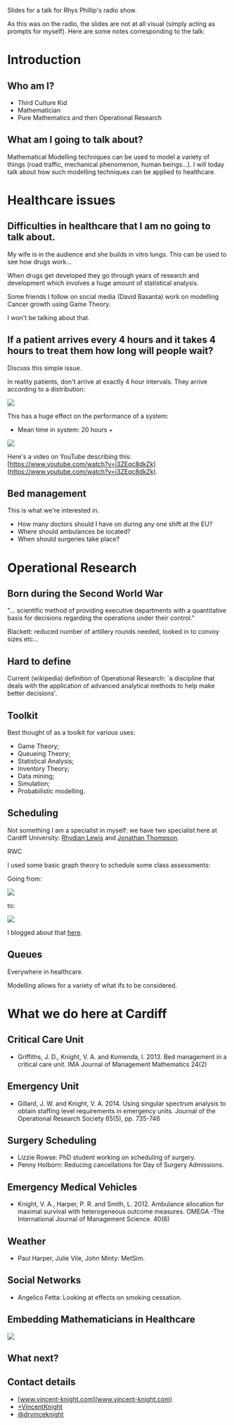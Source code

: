 Slides for a talk for Rhys Phillip's radio show.

As this was on the radio, the slides are not at all visual (simply acting as prompts for myself).
Here are some notes corresponding to the talk:

# Introduction

## Who am I?

- Third Culture Kid
- Mathematician
- Pure Mathematics and then Operational Research

## What am I going to talk about?

Mathematical Modelling techniques can be used to model a variety of things (road traffic, mechanical phenomenon, human beings...).
I will today talk about how such modelling techniques can be applied to healthcare.

# Healthcare issues

## Difficulties in healthcare that I am no going to talk about.

My wife is in the audience and she builds in vitro lungs.
This can be used to see how drugs work...

When drugs get developed they go through years of research and development which involves a huge amount of statistical analysis.

Some friends I follow on social media (David Basanta) work on modelling Cancer growth using Game Theory.

I won't be talking about that.

## If a patient arrives every 4 hours and it takes 4 hours to treat them how long will people wait?

Discuss this simple issue.

In reality patients, don't arrive at exactly 4 hour intervals. They arrive according to a distribution:

![](./Images/exponentialdistribution.png)

This has a huge effect on the performance of a system:

- Mean time in system: 20 hours +

![](./Images/simulation.png)

Here's a video on YouTube describing this: [https://www.youtube.com/watch?v=i3ZEqc8dkZk](https://www.youtube.com/watch?v=i3ZEqc8dkZk).

## Bed management

This is what we're interested in.

- How many doctors should I have on during any one shift at the EU?
- Where should ambulances be located?
- When should surgeries take place?


# Operational Research

## Born during the Second World War

"... scientific method of providing executive departments with a quantitative basis for decisions regarding the operations under their control."

Blackett: reduced number of artillery rounds needed, looked in to convoy sizes etc...

## Hard to define

Current (wikipedia) definition of Operational Research: `a discipline that deals with the application of advanced analytical methods to help make better decisions'.

## Toolkit

Best thought of as a toolkit for various uses:

- Game Theory;
- Queueing Theory;
- Statistical Analysis;
- Inventory Theory;
- Data mining;
- Simulation;
- Probabilistic modelling.

## Scheduling

Not something I am a specialist in myself: we have two specialist here at Cardiff University: [Rhydian Lewis](http://www.cardiff.ac.uk/maths/contactsandpeople/profiles/lewisr9.html) and [Jonathan Thompson](http://www.cardiff.ac.uk/maths/contactsandpeople/profiles/thompsonjm1.html).

RWC

I used some basic graph theory to schedule some class assessments:

Going from:

![](Images/constraints.png)

to:

![](Images/solution.png)

I blogged about that [here](http://drvinceknight.blogspot.co.uk/2014/03/scheduling-group-presentations-using.html).


## Queues

Everywhere in healthcare.

Modelling allows for a variety of what ifs to be considered.

# What we do here at Cardiff

## Critical Care Unit

- Griffiths, J. D., Knight, V. A. and Komenda, I. 2013. Bed management in a critical care unit. IMA Journal of Management Mathematics 24(2)

## Emergency Unit

- Gillard, J. W. and Knight, V. A. 2014. Using singular spectrum analysis to obtain staffing level requirements in emergency units. Journal of the Operational Research Society 65(5), pp. 735-746

## Surgery Scheduling

- Lizzie Rowse: PhD student working on scheduling of surgery.
- Penny Holborn: Reducing cancellations for Day of Surgery Admissions.

## Emergency Medical Vehicles

- Knight, V. A., Harper, P. R. and Smith, L. 2012. Ambulance allocation for maximal survival with heterogeneous outcome measures. OMEGA -The International Journal of Management Science. 40(6)

## Weather

- Paul Harper, Julie Vile, John Minty: MetSim.

## Social Networks

- Angelico Fetta: Looking at effects on smoking cessation.

## Embedding Mathematicians in Healthcare

![](Images/team.png)

## What next?

## Contact details

- [www.vincent-knight.com](www.vincent-knight.com)
- [+VincentKnight](https://plus.google.com/+VincentKnight/posts)
- [@drvinceknight](https://twitter.com/drvinceknight)
